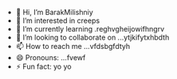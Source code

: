 - 👋 Hi, I’m BarakMilishniy
- 👀 I’m interested in creeps
- 🌱 I’m currently learning .reghvgheijowifhngrv
- 💞️ I’m looking to collaborate on ...ytjkifytxhbdth
- 📫 How to reach me ...vfdsbgfdtyh
- 😄 Pronouns: ...fvewf
- ⚡ Fun fact: yo yo 
<!--
BarakMilishniy/BarakMilishniy is a ✨ special ✨ repository because its `README.md` (this file) appears on your GitHub profile.
You can click the Preview link to take a look at your changes.
--
